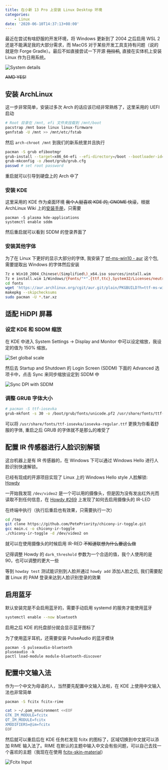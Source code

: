 ```yaml
---
title: 在小新 13 Pro 上安装 Linux Desktop 环境
categories:
    - Linux
date: '2020-06-10T14:37:13+08:00'
---
```

最近在尝试有啥舒服的开发环境，将 Windows 更新到了 2004 之后启用 WSL 2 还是不能满足我的大部分需求，而 MacOS 对于某些开发工具支持有问题（说的就是你 Forge Gradle）。最后不如直接尝试一下开源 ~~拖拉机~~, 直接在实体机上安装 Linux 作为日用系统。

<!--more-->

![System details](https://i.loli.net/2020/06/21/rkPuze9V6RLlJdy.jpg)

~~AMD YES!~~

## 安装 ArchLinux

这一步非常简单，安装过多次 Arch 的话应该已经非常熟练了，这里采用的 UEFI 启动

```bash
# Root 目录在 /mnt, efi 文件夹挂载到 /mnt/boot
pacstrap /mnt base linux linux-firmware
genfstab -U /mnt >> /mnt/etc/fstab
```

然后 `arch-chroot /mnt` 到我们的新系统里并且执行

```bash
pacman -S grub efibootmgr
grub-install --target=x86_64-efi --efi-directory=/boot --bootloader-id=grub
grub-mkconfig -o /boot/grub/grub.cfg
passwd # set root password
```

重启就可以引导到硬盘上的 Arch 中了

### 安装 KDE

这里采用的 KDE 作为桌面环境 ~~我个人挺喜欢 KDE 的, GNOME 快滚~~，根据 ArchLinux Wiki 上的[安装手册](https://wiki.archlinux.org/index.php/KDE)，只需要

```
pacman -S plasma kde-applications
systemctl enable sddm
```

然后重启就可以看到 SDDM 的登录界面了

### 安装其他字体

为了在 Linux 下更好的显示大部分的字体, 我安装了 [ttf-ms-win10 - aur](https://aur.archlinux.org/packages/ttf-ms-win10/)  这个包, 需要提取出 Windows 的字体然后安装

```bash
7z e Win10_2004_Chinese\(Simplified\)_x64.iso sources/install.wim
7z e install.wim 1/Windows/{Fonts/"*".{ttf,ttc},System32/Licenses/neutral/"*"/"*"/license.rtf} -ofonts/
cd fonts
wget 'https://aur.archlinux.org/cgit/aur.git/plain/PKGBUILD?h=ttf-ms-win10' -O PKGBUILD
makepkg --skipchecksums
sudo pacman -U *.tar.xz
```

## 适配 HiDPI 屏幕

### 设定 KDE 和 SDDM 缩放

在 KDE 中进入 System Settings -> Display and Monitor 中可以设定缩放，我设定的值为 150% 缩放。

![Set glolbal scale](https://i.loli.net/2020/06/10/1zfCoXTa8yJdUYu.png)

然后去 Startup and Shutdown 的 Login Screen (SDDM) 下面的 Advanced 选项卡中，点击 Sync 来同步缩放设定到 SDDM 中

![Sync DPI with SDDM](https://i.loli.net/2020/06/10/ag5pcoxHsPhObut.png)

### 调整 GRUB 字体大小

```bash
# pacman -S ttf-iosevka
grub-mkfont -s 30 -o /boot/grub/fonts/unicode.pf2 /usr/share/fonts/ttf-iosevka/iosevka-regular.ttf
```

可以将 `/usr/share/fonts/ttf-iosevka/iosevka-regular.ttf` 更换为你看着舒服的字体, 重启之后 GRUB 的字体就不是那么的难受了

## 配置 IR 传感器进行人脸识别解锁

这台机器上是有 IR 传感器的，在 Windows 下可以通过 Windows Hello 进行人脸识别快速解锁。

已经有现成的开源项目实现了 Linux 上的  Windows Hello style 人脸解锁: [Howdy](https://github.com/boltgolt/howdy)

一开始我发现 `/dev/video2` 是一个可以用的摄像头，但是因为没有发出红外光而读取不到任何信息，在 [Howdy #269](https://github.com/boltgolt/howdy/issues/269) 上发现了如何去启用摄像头的 IR-LED

在终端中执行（执行后重启也有效果，只需要执行一次）

```bash
cd /tmp
git clone https://github.com/PetePriority/chicony-ir-toggle.git
gcc main.c -o chicony-ir-toggle
./chicony-ir-toggle -d /dev/video2 on
```

就可以在使用摄像头的时候启用 IR-RED ~~不知道联想为什么要这么做~~

记得调整 Howdy 的 `dark_threshold` 参数为一个合适的值，我个人使用的是 90，也可以调整的更大一些

等到 `howday test` 测试能识别到人脸并通过 `howdy add` 添加人脸之后, 我们需要配置 Linux 的 PAM 登录来达到人脸识别登录的效果

## 启用蓝牙

默认安装完是不会启用蓝牙的，需要手动启用 systemd 的服务才能使用蓝牙

```bash
systemctl enable --now bluetooth
```

启用之后 KDE 的托盘部分就会显示蓝牙图标了

为了使用蓝牙耳机，还需要安装 PulseAudio 的蓝牙模块

```
pacman -S pulseaudio-bluetooth
pluseaudio -k
pactl load-module module-bluetooth-discover
```

## 配置中文输入法

作为一个中文为母语的人，当然要先配置中文输入法啦，在 KDE 上使用中文输入法也非常简单

```bash
pacman -S fcitx fcitx-rime

cat > ~/.pam_environment <<EOF
GTK_IM_MODULE=fcitx
QT_IM_MODULE=fcitx
XMODIFIERS=@im=fcitx
EOF
```

然后就可以重启后在 KDE 任务栏发现 fcitx 的图标了，区域切换到中文就可以添加 RIME 输入法了。RIME 在默认的主题中输入中文会有些问题，可以自己去找一个喜欢的主题（我现在在使用 [fcitx-skin-material](https://github.com/hrko99/fcitx-skin-material)）

![Fcitx Input](https://i.loli.net/2020/06/10/qayKLB2RAdeIf3m.png)

